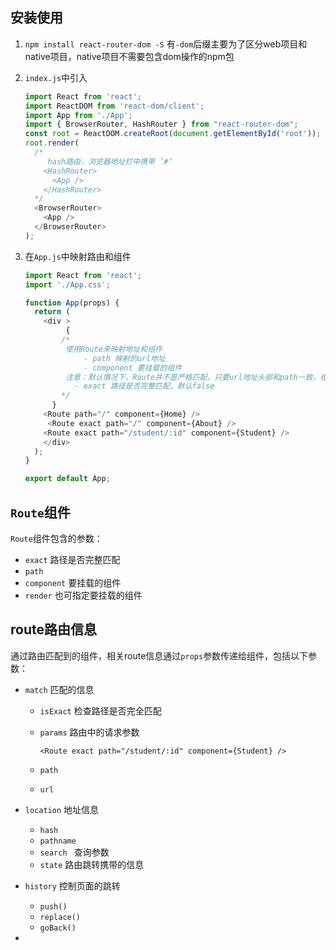 ## 安装使用

1. `npm install react-router-dom -S`  有`-dom`后缀主要为了区分web项目和native项目，native项目不需要包含dom操作的npm包

2. `index.js`中引入

   ```js
   import React from 'react';
   import ReactDOM from 'react-dom/client';
   import App from './App';
   import { BrowserRouter, HashRouter } from "react-router-dom";
   const root = ReactDOM.createRoot(document.getElementById('root'));
   root.render(
     /*
     	hash路由，浏览器地址栏中携带 ’#‘
       <HashRouter>
         <App />
       </HashRouter>
     */
     <BrowserRouter>
       <App />
     </BrowserRouter>
   );
   ```

3. 在`App.js`中映射路由和组件

   ```js
   import React from 'react';
   import './App.css';
   
   function App(props) {
     return (
       <div >
   			{
           /*
           	使用Route来映射地址和组件
           		- path 映射的url地址
           		- component 要挂载的组件
           	注意：默认情况下，Route并不是严格匹配，只要url地址头部和path一致，组件就会挂载，不会检查子路径，所以要想精准匹配的话，使用exact
           	  - exact 路径是否完整匹配，默认false
           */
         }
       <Route path="/" component={Home} />
   		<Route exact path="/" component={About} />
       <Route exact path="/student/:id" component={Student} />
       </div>
     );
   }
   
   export default App;
   ```

## `Route`组件

`Route`组件包含的参数：

* `exact` 路径是否完整匹配
* `path`
* `component`  要挂载的组件
* `render`  也可指定要挂载的组件



## route路由信息

通过路由匹配到的组件，相关route信息通过`props`参数传递给组件，包括以下参数：

- `match` 匹配的信息

  - `isExact` 检查路径是否完全匹配

  - `params` 路由中的请求参数

    ```react
    <Route exact path="/student/:id" component={Student} />
    ```

  - `path`

  - `url`

- `location`   地址信息

  - `hash`  
  - `pathname`  
  - `search `  查询参数
  - `state`  路由跳转携带的信息

- `history`   控制页面的跳转

  - `push()`
  - `replace()`
  - `goBack()`

- 

